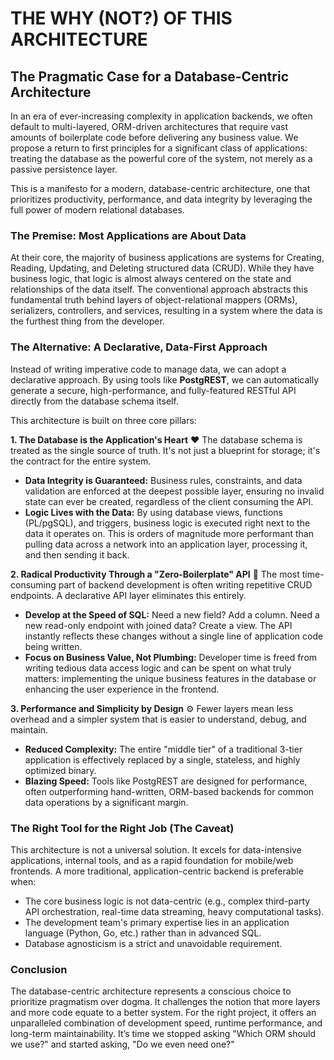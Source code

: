 # THE WHY (NOT?) OF THIS ARCHITECTURE

## The Pragmatic Case for a Database-Centric Architecture

In an era of ever-increasing complexity in application backends, we often default to multi-layered, ORM-driven architectures that require vast amounts of boilerplate code before delivering any business value. We propose a return to first principles for a significant class of applications: treating the database as the powerful core of the system, not merely as a passive persistence layer.

This is a manifesto for a modern, database-centric architecture, one that prioritizes productivity, performance, and data integrity by leveraging the full power of modern relational databases.

### The Premise: Most Applications are About Data

At their core, the majority of business applications are systems for Creating, Reading, Updating, and Deleting structured data (CRUD). While they have business logic, that logic is almost always centered on the state and relationships of the data itself. The conventional approach abstracts this fundamental truth behind layers of object-relational mappers (ORMs), serializers, controllers, and services, resulting in a system where the data is the furthest thing from the developer.

### The Alternative: A Declarative, Data-First Approach

Instead of writing imperative code to manage data, we can adopt a declarative approach. By using tools like **PostgREST**, we can automatically generate a secure, high-performance, and fully-featured RESTful API directly from the database schema itself.

This architecture is built on three core pillars:

**1. The Database is the Application's Heart** ❤️
The database schema is treated as the single source of truth. It's not just a blueprint for storage; it's the contract for the entire system.
* **Data Integrity is Guaranteed:** Business rules, constraints, and data validation are enforced at the deepest possible layer, ensuring no invalid state can ever be created, regardless of the client consuming the API.
* **Logic Lives with the Data:** By using database views, functions (PL/pgSQL), and triggers, business logic is executed right next to the data it operates on. This is orders of magnitude more performant than pulling data across a network into an application layer, processing it, and then sending it back.

**2. Radical Productivity Through a "Zero-Boilerplate" API** 🚀
The most time-consuming part of backend development is often writing repetitive CRUD endpoints. A declarative API layer eliminates this entirely.
* **Develop at the Speed of SQL:** Need a new field? Add a column. Need a new read-only endpoint with joined data? Create a view. The API instantly reflects these changes without a single line of application code being written.
* **Focus on Business Value, Not Plumbing:** Developer time is freed from writing tedious data access logic and can be spent on what truly matters: implementing the unique business features in the database or enhancing the user experience in the frontend.

**3. Performance and Simplicity by Design** ⚙️
Fewer layers mean less overhead and a simpler system that is easier to understand, debug, and maintain.
* **Reduced Complexity:** The entire "middle tier" of a traditional 3-tier application is effectively replaced by a single, stateless, and highly optimized binary.
* **Blazing Speed:** Tools like PostgREST are designed for performance, often outperforming hand-written, ORM-based backends for common data operations by a significant margin.

### The Right Tool for the Right Job (The Caveat)

This architecture is not a universal solution. It excels for data-intensive applications, internal tools, and as a rapid foundation for mobile/web frontends. A more traditional, application-centric backend is preferable when:
* The core business logic is not data-centric (e.g., complex third-party API orchestration, real-time data streaming, heavy computational tasks).
* The development team's primary expertise lies in an application language (Python, Go, etc.) rather than in advanced SQL.
* Database agnosticism is a strict and unavoidable requirement.

### Conclusion

The database-centric architecture represents a conscious choice to prioritize pragmatism over dogma. It challenges the notion that more layers and more code equate to a better system. For the right project, it offers an unparalleled combination of development speed, runtime performance, and long-term maintainability. It’s time we stopped asking "Which ORM should we use?" and started asking, "Do we even need one?"